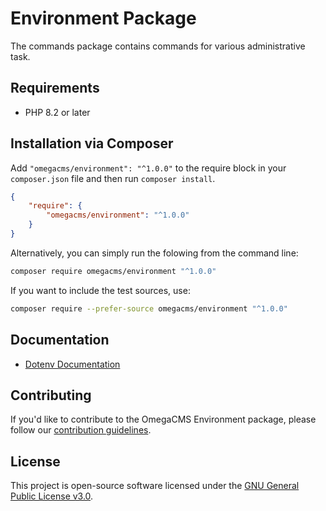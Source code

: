 # Environment Package

The commands package contains commands for various administrative task.

## Requirements

* PHP 8.2 or later

## Installation via Composer

Add `"omegacms/environment": "^1.0.0"` to the require block in your `composer.json` file and then run `composer install`.

```json
{
    "require": {
        "omegacms/environment": "^1.0.0"
    }
}
```

Alternatively, you can simply run the folowing from the command line:

```sh
composer require omegacms/environment "^1.0.0"
```

If you want to include the test sources, use:

```sh
composer require --prefer-source omegacms/environment "^1.0.0"
```

## Documentation

- [Dotenv Documentation](docs/Dotenv.md)

## Contributing

If you'd like to contribute to the OmegaCMS Environment package, please follow our [contribution guidelines](CONTRIBUTING.md).

## License

This project is open-source software licensed under the [GNU General Public License v3.0](LICENSE).
